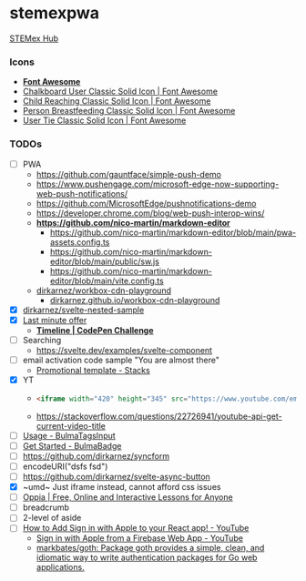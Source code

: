 stemexpwa
=========
[STEMex Hub](https://ec2-43-198-151-195.ap-east-1.compute.amazonaws.com)
### Icons
- [**Font Awesome**](https://fontawesome.com/search?q=user&o=r&m=free)
- [Chalkboard User Classic Solid Icon | Font Awesome](https://fontawesome.com/icons/chalkboard-user?f=classic&s=solid)
- [Child Reaching Classic Solid Icon | Font Awesome](https://fontawesome.com/icons/child-reaching?f=classic&s=solid)
- [Person Breastfeeding Classic Solid Icon | Font Awesome](https://fontawesome.com/icons/person-breastfeeding?f=classic&s=solid)
- [User Tie Classic Solid Icon | Font Awesome](https://fontawesome.com/icons/user-tie?f=classic&s=solid)

### TODOs
- [ ] PWA
    - https://github.com/gauntface/simple-push-demo
    - https://www.pushengage.com/microsoft-edge-now-supporting-web-push-notifications/
    - https://github.com/MicrosoftEdge/pushnotifications-demo
    - https://developer.chrome.com/blog/web-push-interop-wins/
    - **https://github.com/nico-martin/markdown-editor**
        - https://github.com/nico-martin/markdown-editor/blob/main/pwa-assets.config.ts
        - https://github.com/nico-martin/markdown-editor/blob/main/public/sw.js
        - https://github.com/nico-martin/markdown-editor/blob/main/vite.config.ts
    - [dirkarnez/workbox-cdn-playground](https://github.com/dirkarnez/workbox-cdn-playground)
        - [dirkarnez.github.io/workbox-cdn-playground](https://dirkarnez.github.io/workbox-cdn-playground) 
- [x] [dirkarnez/svelte-nested-sample](https://github.com/dirkarnez/svelte-nested-sample/)
- [x] [Last minute offer](snippets.md#last-minutes-offer)
    - [**Timeline | CodePen Challenge**](https://codepen.io/havardob/pen/xxPqXdO)
- [ ] Searching
    - https://svelte.dev/examples/svelte-component
- [ ] email activation code sample "You are almost there"
    - [Promotional template - Stacks](https://stackoverflow.design/email/templates/promotional/)
- [x] YT
    - ```html
      <iframe width="420" height="345" src="https://www.youtube.com/embed/tgbNymZ7vqY"></iframe>
      ```
    - https://stackoverflow.com/questions/22726941/youtube-api-get-current-video-title
- [ ] [Usage - BulmaTagsInput](https://bulma-tagsinput.netlify.app/get-started/usage/)
- [ ] [Get Started - BulmaBadge](https://bulma-badge.netlify.app/get-started/)
- [ ] https://github.com/dirkarnez/syncform
- [ ] encodeURI("dsfs fsd")
- [ ] https://github.com/dirkarnez/svelte-async-button
- [x] ~umd~ Just iframe instead, cannot afford css issues
- [ ] [Oppia | Free, Online and Interactive Lessons for Anyone](https://www.oppia.org/)
- [ ] breadcrumb
- [ ] 2-level of aside
- [ ] [How to Add Sign in with Apple to your React app! - YouTube](https://www.youtube.com/watch?v=BxNpGkMyGes)
    -  [Sign in with Apple from a Firebase Web App - YouTube](https://www.youtube.com/watch?v=UafqYgRoIC0)
    -  [markbates/goth: Package goth provides a simple, clean, and idiomatic way to write authentication packages for Go web applications.](https://github.com/markbates/goth)
